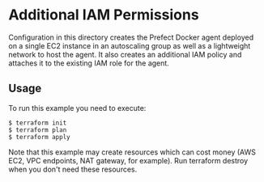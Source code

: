 # Additional IAM Permissions

Configuration in this directory creates the Prefect Docker agent deployed on a single EC2 instance in an autoscaling group as well as a lightweight network to host the agent.  It also creates an additional IAM policy and attaches it to the existing IAM role for the agent.

## Usage

To run this example you need to execute:
```
$ terraform init
$ terraform plan
$ terraform apply
```
Note that this example may create resources which can cost money (AWS EC2, VPC endpoints, NAT gateway, for example). Run terraform destroy when you don't need these resources.